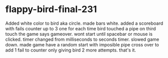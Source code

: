 # flappy-bird-final-231

Added white color to bird aka circle. made bars white.
added a scoreboard with fails counter up to 3 one for each time bird touched a pipe
on third touch the game says gameover.
wont start until spacebar or mouse is clicked.
timer changed from milliseconds to seconds timer.
slowed game down.
made game have a random start with imposible pipe cross over to add 1 fail to counter only giving bird 2 more attempts.
that's it.
